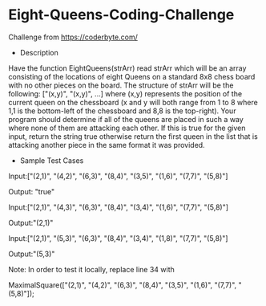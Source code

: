 # Eight-Queens-Coding-Challenge

Challenge from https://coderbyte.com/

- Description

Have the function EightQueens(strArr) read strArr which will be an array consisting of the locations of eight Queens on a standard 8x8 chess board with no other pieces on the board. The structure of strArr will be the following: ["(x,y)", "(x,y)", ...] where (x,y) represents the position of the current queen on the chessboard (x and y will both range from 1 to 8 where 1,1 is the bottom-left of the chessboard and 8,8 is the top-right). Your program should determine if all of the queens are placed in such a way where none of them are attacking each other. If this is true for the given input, return the string true otherwise return the first queen in the list that is attacking another piece in the same format it was provided.

- Sample Test Cases

Input:["(2,1)", "(4,2)", "(6,3)", "(8,4)", "(3,5)", "(1,6)", "(7,7)", "(5,8)"]

Output: "true"

Input:["(2,1)", "(4,3)", "(6,3)", "(8,4)", "(3,4)", "(1,6)", "(7,7)", "(5,8)"]

Output:"(2,1)"

Input:["(2,1)", "(5,3)", "(6,3)", "(8,4)", "(3,4)", "(1,8)", "(7,7)", "(5,8)"]

Output:"(5,3)"

Note: In order to test it locally, replace line 34 with

MaximalSquare(["(2,1)", "(4,2)", "(6,3)", "(8,4)", "(3,5)", "(1,6)", "(7,7)", "(5,8)"]);
